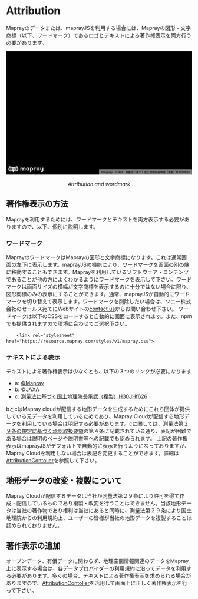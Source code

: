 # Attribution
Maprayのデータまたは、maprayJSを利用する場合には、Maprayの図形・文字商標（以下、ワードマーク）であるロゴとテキストによる著作権表示を両方行う必要があります。

<div align="center">
  <div>
    <img src="images/attribution.png" />
    <p><i>Attribution and wordmark</i></p>
  </div>
</div>

## 著作権表示の方法
Maprayを利用するためには、ワードマークとテキストを両方表示する必要がありますので、以下、個別に説明します。

### ワードマーク
MaprayのワードマークはMaprayの図形と文字商標になります。これは通常画面の左下に表示します。maprayJSの機能により、ワードマークを画面の別の端に移動することもできます。Maprayを利用しているソフトウェア・コンテンツであることが他の方によくわかるようにワードマークを表示して下さい。ワードマークは画面サイズの横幅が文字商標を表示するのに十分ではない場合に限り、図形商標のみの表示にすることができます。通常、maprayJSが自動的にワードマークを切り替えて表示します。ワードマークを削除したい場合は、ソニー株式会社のセールス宛てにWebサイトの[contact us](https://webform.secure.force.com/form/mapray1)からお問い合わせ下さい。
ワードマークは以下のCSSをロードすると自動的に画面に表示されます。また、npmでも提供されますので環境に合わせてご選択下さい。
```
    <link rel="stylesheet" href="https://resource.mapray.com/styles/v1/mapray.css">
```

### テキストによる表示
テキストによる著作権表示は少なくとも、以下の３つのリンクが必要になります

- a: [©Mapray](https://mapray.com")
- b: [©JAXA](http://www.jaxa.jp/)
- c: [測量法に基づく国土地理院長承認（複製）H30JHf626](https://www.gsi.go.jp/kiban/index.html)

bとcはMapray cloudが配信する地形データを生成するためにこれら団体が提供している元データを利用しているためであり、Mapray Cloudが配信する地形データを利用している場合は明記する必要があります。cに関しては、[測量法第２９条の規定に基づく承認取扱要領](https://www.gsi.go.jp/common/000219764.pdf)の第４条に記載されている通り、表記が困難である場合は説明のページや説明書等への記載でも認められます。
上記の著作権表示はmaprayJSがデフォルトで自動的に表示を行うようになっておりますが、Mapray Cloudを利用しない場合は表記を変更することができます。詳細は[AttributionContoller](https://github.com/sony/mapray-js/blob/master/src/mapray/AttributionController.js)を参照して下さい。

## 地形データの改変・複製について
Mapray Cloudが配信するデータは当社が測量法第２９条により許可を得て作成・配信しているものであり複製・改変を行うことはできません。当該地形データは当社の著作物であり権利は当社にあると同時に、測量法第２９条により国土地理院からの利用規約上、ユーザーの皆様が当社の地形データを複製することは認められておりません。

## 著作表示の追加
オープンデータ、有償データに関わらず、地理空間情報関連のデータをMapray上に表示する場合は、各データプロバイダーの利用規約に沿ってデータを利用する必要があります。多くの場合、テキストによる著作権表示を求められる場合がありますので、[AttributionContoller](https://github.com/sony/mapray-js/blob/master/src/mapray/AttributionController.js)を活用して画面上に正しく著作権表示を行って下さい。